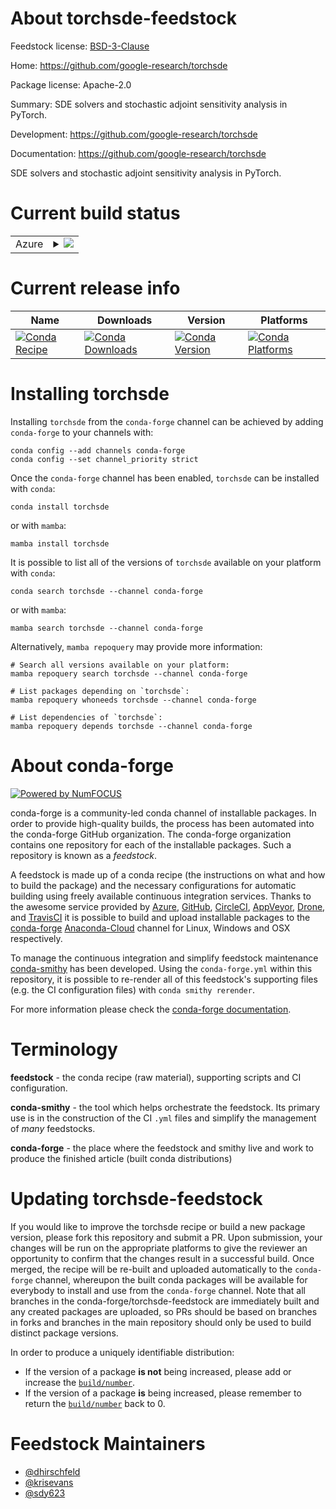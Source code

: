 About torchsde-feedstock
========================

Feedstock license: [BSD-3-Clause](https://github.com/conda-forge/torchsde-feedstock/blob/main/LICENSE.txt)

Home: https://github.com/google-research/torchsde

Package license: Apache-2.0

Summary: SDE solvers and stochastic adjoint sensitivity analysis in PyTorch.

Development: https://github.com/google-research/torchsde

Documentation: https://github.com/google-research/torchsde

SDE solvers and stochastic adjoint sensitivity analysis in PyTorch.

Current build status
====================


<table>
    
  <tr>
    <td>Azure</td>
    <td>
      <details>
        <summary>
          <a href="https://dev.azure.com/conda-forge/feedstock-builds/_build/latest?definitionId=11586&branchName=main">
            <img src="https://dev.azure.com/conda-forge/feedstock-builds/_apis/build/status/torchsde-feedstock?branchName=main">
          </a>
        </summary>
        <table>
          <thead><tr><th>Variant</th><th>Status</th></tr></thead>
          <tbody><tr>
              <td>linux_64</td>
              <td>
                <a href="https://dev.azure.com/conda-forge/feedstock-builds/_build/latest?definitionId=11586&branchName=main">
                  <img src="https://dev.azure.com/conda-forge/feedstock-builds/_apis/build/status/torchsde-feedstock?branchName=main&jobName=linux&configuration=linux%20linux_64_" alt="variant">
                </a>
              </td>
            </tr><tr>
              <td>osx_64</td>
              <td>
                <a href="https://dev.azure.com/conda-forge/feedstock-builds/_build/latest?definitionId=11586&branchName=main">
                  <img src="https://dev.azure.com/conda-forge/feedstock-builds/_apis/build/status/torchsde-feedstock?branchName=main&jobName=osx&configuration=osx%20osx_64_" alt="variant">
                </a>
              </td>
            </tr><tr>
              <td>win_64</td>
              <td>
                <a href="https://dev.azure.com/conda-forge/feedstock-builds/_build/latest?definitionId=11586&branchName=main">
                  <img src="https://dev.azure.com/conda-forge/feedstock-builds/_apis/build/status/torchsde-feedstock?branchName=main&jobName=win&configuration=win%20win_64_" alt="variant">
                </a>
              </td>
            </tr>
          </tbody>
        </table>
      </details>
    </td>
  </tr>
</table>

Current release info
====================

| Name | Downloads | Version | Platforms |
| --- | --- | --- | --- |
| [![Conda Recipe](https://img.shields.io/badge/recipe-torchsde-green.svg)](https://anaconda.org/conda-forge/torchsde) | [![Conda Downloads](https://img.shields.io/conda/dn/conda-forge/torchsde.svg)](https://anaconda.org/conda-forge/torchsde) | [![Conda Version](https://img.shields.io/conda/vn/conda-forge/torchsde.svg)](https://anaconda.org/conda-forge/torchsde) | [![Conda Platforms](https://img.shields.io/conda/pn/conda-forge/torchsde.svg)](https://anaconda.org/conda-forge/torchsde) |

Installing torchsde
===================

Installing `torchsde` from the `conda-forge` channel can be achieved by adding `conda-forge` to your channels with:

```
conda config --add channels conda-forge
conda config --set channel_priority strict
```

Once the `conda-forge` channel has been enabled, `torchsde` can be installed with `conda`:

```
conda install torchsde
```

or with `mamba`:

```
mamba install torchsde
```

It is possible to list all of the versions of `torchsde` available on your platform with `conda`:

```
conda search torchsde --channel conda-forge
```

or with `mamba`:

```
mamba search torchsde --channel conda-forge
```

Alternatively, `mamba repoquery` may provide more information:

```
# Search all versions available on your platform:
mamba repoquery search torchsde --channel conda-forge

# List packages depending on `torchsde`:
mamba repoquery whoneeds torchsde --channel conda-forge

# List dependencies of `torchsde`:
mamba repoquery depends torchsde --channel conda-forge
```


About conda-forge
=================

[![Powered by
NumFOCUS](https://img.shields.io/badge/powered%20by-NumFOCUS-orange.svg?style=flat&colorA=E1523D&colorB=007D8A)](https://numfocus.org)

conda-forge is a community-led conda channel of installable packages.
In order to provide high-quality builds, the process has been automated into the
conda-forge GitHub organization. The conda-forge organization contains one repository
for each of the installable packages. Such a repository is known as a *feedstock*.

A feedstock is made up of a conda recipe (the instructions on what and how to build
the package) and the necessary configurations for automatic building using freely
available continuous integration services. Thanks to the awesome service provided by
[Azure](https://azure.microsoft.com/en-us/services/devops/), [GitHub](https://github.com/),
[CircleCI](https://circleci.com/), [AppVeyor](https://www.appveyor.com/),
[Drone](https://cloud.drone.io/welcome), and [TravisCI](https://travis-ci.com/)
it is possible to build and upload installable packages to the
[conda-forge](https://anaconda.org/conda-forge) [Anaconda-Cloud](https://anaconda.org/)
channel for Linux, Windows and OSX respectively.

To manage the continuous integration and simplify feedstock maintenance
[conda-smithy](https://github.com/conda-forge/conda-smithy) has been developed.
Using the ``conda-forge.yml`` within this repository, it is possible to re-render all of
this feedstock's supporting files (e.g. the CI configuration files) with ``conda smithy rerender``.

For more information please check the [conda-forge documentation](https://conda-forge.org/docs/).

Terminology
===========

**feedstock** - the conda recipe (raw material), supporting scripts and CI configuration.

**conda-smithy** - the tool which helps orchestrate the feedstock.
                   Its primary use is in the construction of the CI ``.yml`` files
                   and simplify the management of *many* feedstocks.

**conda-forge** - the place where the feedstock and smithy live and work to
                  produce the finished article (built conda distributions)


Updating torchsde-feedstock
===========================

If you would like to improve the torchsde recipe or build a new
package version, please fork this repository and submit a PR. Upon submission,
your changes will be run on the appropriate platforms to give the reviewer an
opportunity to confirm that the changes result in a successful build. Once
merged, the recipe will be re-built and uploaded automatically to the
`conda-forge` channel, whereupon the built conda packages will be available for
everybody to install and use from the `conda-forge` channel.
Note that all branches in the conda-forge/torchsde-feedstock are
immediately built and any created packages are uploaded, so PRs should be based
on branches in forks and branches in the main repository should only be used to
build distinct package versions.

In order to produce a uniquely identifiable distribution:
 * If the version of a package **is not** being increased, please add or increase
   the [``build/number``](https://docs.conda.io/projects/conda-build/en/latest/resources/define-metadata.html#build-number-and-string).
 * If the version of a package **is** being increased, please remember to return
   the [``build/number``](https://docs.conda.io/projects/conda-build/en/latest/resources/define-metadata.html#build-number-and-string)
   back to 0.

Feedstock Maintainers
=====================

* [@dhirschfeld](https://github.com/dhirschfeld/)
* [@krisevans](https://github.com/krisevans/)
* [@sdy623](https://github.com/sdy623/)

